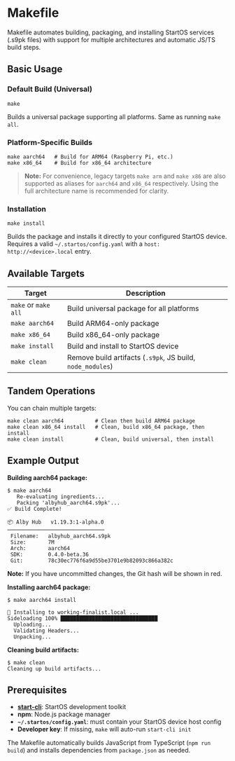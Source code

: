 # Makefile

Makefile automates building, packaging, and installing StartOS services (.s9pk files) with support for multiple architectures and automatic JS/TS build steps.

## Basic Usage

### Default Build (Universal)

```
make
```

Builds a universal package supporting all platforms. Same as running `make all`.

### Platform-Specific Builds

```
make aarch64   # Build for ARM64 (Raspberry Pi, etc.)
make x86_64    # Build for x86_64 architecture
```

> **Note:** For convenience, legacy targets `make arm` and `make x86` are also supported as aliases for `aarch64` and `x86_64` respectively. Using the full architecture name is recommended for clarity.

### Installation

```
make install
```

Builds the package and installs it directly to your configured StartOS device.  
Requires a valid `~/.startos/config.yaml` with a `host: http://<device>.local` entry.

## Available Targets

| Target               | Description                                                |
| -------------------- | ---------------------------------------------------------- |
| `make` or `make all` | Build universal package for all platforms                  |
| `make aarch64`       | Build ARM64-only package                                   |
| `make x86_64`        | Build x86_64-only package                                  |
| `make install`       | Build and install to StartOS device                        |
| `make clean`         | Remove build artifacts (`.s9pk`, JS build, `node_modules`) |

## Tandem Operations

You can chain multiple targets:

```
make clean aarch64          # Clean then build ARM64 package
make clean x86_64 install   # Clean, build x86_64 package, then install
make clean install          # Clean, build universal, then install
```

## Example Output

**Building aarch64 package:**

```
$ make aarch64
   Re-evaluating ingredients...
   Packing 'albyhub_aarch64.s9pk'...
✅ Build Complete!

📦 Alby Hub   v1.19.3:1-alpha.0
───────────────────────────────
 Filename:   albyhub_aarch64.s9pk
 Size:       7M
 Arch:       aarch64
 SDK:        0.4.0-beta.36
 Git:        78c30ec776f6a9d55be3701e9b82093c866a382c
```

**Note:** If you have uncommitted changes, the Git hash will be shown in red.

**Installing aarch64 package:**

```
$ make aarch64 install

🚀 Installing to working-finalist.local ...
Sideloading 100% ███████████████████████████████
  Uploading...
  Validating Headers...
  Unpacking...
```

**Cleaning build artifacts:**

```
$ make clean
Cleaning up build artifacts...
```

## Prerequisites

- [**start-cli**](https://github.com/start9labs/start-cli): StartOS development toolkit
- **npm**: Node.js package manager
- **`~/.startos/config.yaml`**: must contain your StartOS device host config
- **Developer key**: If missing, `make` will auto-run `start-cli init`

The Makefile automatically builds JavaScript from TypeScript (`npm run build`) and installs dependencies from `package.json` as needed.
